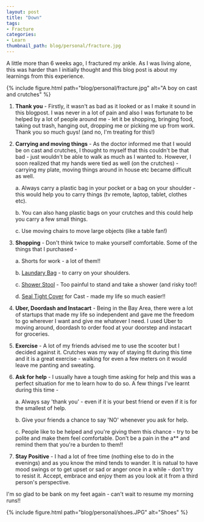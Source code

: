 ```yaml
---
layout: post
title: "Down"
tags:
- Fracture
categories:
- Learn
thumbnail_path: blog/personal/fracture.jpg
---
```


A little more than 6 weeks ago, I fractured my ankle. As I was living alone, this was harder than I initially thought and this blog post is about my learnings from this experience. 

{% include figure.html path="blog/personal/fracture.jpg" alt="A boy on cast and crutches" %}

1. **Thank you** - Firstly, it wasn't as bad as it looked or as I make it sound in this blogpost. I was never in a lot of pain and also I was fortunate to be helped by a lot of people around me - let it be shopping, bringing food, taking out trash, hanging out, dropping me or picking me up from work. Thank you so much guys! (and no, I'm treating for this!)

2. **Carrying and moving things** - As the doctor informed me that I would be on cast and crutches, I thought to myself that this couldn't be that bad - just wouldn't be able to walk as much as I wanted to. However, I soon realized that my hands were tied as well (on the crutches) - carrying my plate, moving things around in house etc became difficult as well.

	a. Always carry a plastic bag in your pocket or a bag on your shoulder - this would help you to carry things (tv remote, laptop, tablet, clothes etc).

	b. You can also hang plastic bags on your crutches and this could help you carry a few small things.

	c. Use moving chairs to move large objects (like a table fan!)

3. **Shopping** - Don't think twice to make yourself comfortable. Some of the things that I purchased - 

	a. Shorts for work - a lot of them!!

	b. [Laundary Bag](http://www.amazon.com/gp/product/B00L83CFVA?psc=1) - to carry on your shoulders.

	c. [Shower Stool](http://www.amazon.com/gp/product/B002UN2UKS?psc=1) - Too painful to stand and take a shower (and risky too!!

	d. [Seal Tight Cover](http://www.amazon.com/gp/product/B007HCDMJ0?psc=1) for Cast - made my life so much easier!!

4. **Uber, Doordash and Instacart** - Being in the Bay Area, there were a lot of startups that made my life so independent and gave me the freedom to go wherever I want and give me whatever I need. I used Uber to moving around, doordash to order food at your doorstep and instacart for groceries.

5. **Exercise** - A lot of my friends advised me to use the scooter but I decided against it. Crutches was my way of staying fit during this time and it is a great exercise - walking for even a few meters on it would leave me panting and sweating.

6. **Ask for help** - I usually have a tough time asking for help and this was a perfect situation for me to learn how to do so. A few things I've learnt during this time - 

	a. Always say 'thank you' - even if it is your best friend or even if it is for the smallest of help.

	b. Give your friends a chance to say 'NO' whenever you ask for help.

	c. People like to be helped and you're giving them this chance - try to be polite and make them feel comfortable. Don't be a pain in the a** and remind them that you're a burden to them!!

6. **Stay Positive** - I had a lot of free time (nothing else to do in the evenings) and as you know the mind tends to wander. It is natual to have mood swings or to get upset or sad or anger once in a while - don't try to resist it. Accept, embrace and enjoy them as you look at it from a third person's perspective.

I'm so glad to be bank on my feet again - can't wait to resume my morning runs!!

{% include figure.html path="blog/personal/shoes.JPG" alt="Shoes" %}